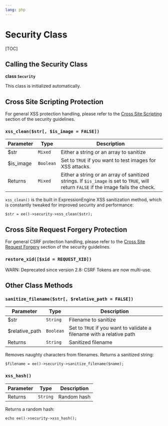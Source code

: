 ```yaml
---
lang: php
---
```


<!--
    This source file is part of the open source project
    ExpressionEngine User Guide (https://github.com/ExpressionEngine/ExpressionEngine-User-Guide)

    @link      https://expressionengine.com/
    @copyright Copyright (c) 2003-2019, EllisLab Corp. (https://ellislab.com)
    @license   https://expressionengine.com/license Licensed under Apache License, Version 2.0
-->

# Security Class

[TOC]

## Calling the Security Class

**class `Security`**

This class is initialized automatically.

## Cross Site Scripting Protection

For general XSS protection handling, please refer to the [Cross Site Scripting](development/guidelines/security.md#cross-site-scripting-xss) section of the security guidelines.

### `xss_clean($str[, $is_image = FALSE])`

| Parameter  | Type      | Description                                                                                                                          |
| ---------- | --------- | ------------------------------------------------------------------------------------------------------------------------------------ |
| \$str      | `Mixed`   | Either a string or an array to sanitize                                                                                              |
| \$is_image | `Boolean` | Set to `TRUE` if you want to test images for XSS attacks.                                                                            |
| Returns    | `Mixed`   | Either a string or an array of sanitized strings. If `$is_image` is set to `TRUE`, will return `FALSE` if the image fails the check. |

`xss_clean()` is the built in ExpressionEngine XSS sanitization method, which is constantly tweaked for improved security and performance:

    $str = ee()->security->xss_clean($str);

## Cross Site Request Forgery Protection

For general CSRF protection handling, please refer to the [Cross Site Request Forgery](development/guidelines/security.md#cross-site-request-forgery) section of the security guidelines.

### `restore_xid([$xid = REQUEST_XID])`

WARN: Deprecated since version 2.8: CSRF Tokens are now multi-use.

## Other Class Methods

### `sanitize_filename($str[, $relative_path = FALSE])`

| Parameter       | Type      | Description                                                           |
| --------------- | --------- | --------------------------------------------------------------------- |
| \$str           | `String`  | Filename to sanitize                                                  |
| \$relative_path | `Boolean` | Set to `TRUE` if you want to validate a filename with a relative path |
| Returns         | `String`  | Sanitized filename                                                    |

Removes naughty characters from filenames. Returns a sanitized string:

    $filename = ee()->security->sanitize_filename($name);

### `xss_hash()`

| Parameter | Type     | Description |
| --------- | -------- | ----------- |
| Returns   | `String` | Random hash |

Returns a random hash:

    echo ee()->security->xss_hash();
